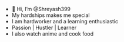 - 👋 Hi, I’m @Shreyash399
- My hardships makes me special
- I am hardworker and a learning enthusiastic
- Passion | Hustler | Learner
- I also watch anime and cook food
<!---
XLR8og/XLR8og is a ✨ special ✨ repository because its `README.md` (this file) appears on your GitHub profile.
You can click the Preview link to take a look at your changes.
--->
